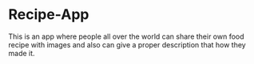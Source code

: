 # Recipe-App
This is an app where people all over the world can share their own food recipe with images and also can give a proper description that how they made it.
